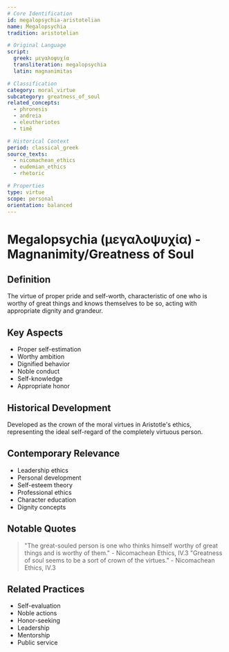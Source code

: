 ```yaml
---
# Core Identification
id: megalopsychia-aristotelian
name: Megalopsychia
tradition: aristotelian

# Original Language
script:
  greek: μεγαλοψυχία
  transliteration: megalopsychia
  latin: magnanimitas

# Classification
category: moral_virtue
subcategory: greatness_of_soul
related_concepts:
  - phronesis
  - andreia
  - eleutheriotes
  - timē

# Historical Context
period: classical_greek
source_texts:
  - nicomachean_ethics
  - eudemian_ethics
  - rhetoric

# Properties
type: virtue
scope: personal
orientation: balanced
---
```


# Megalopsychia (μεγαλοψυχία) - Magnanimity/Greatness of Soul

## Definition
The virtue of proper pride and self-worth, characteristic of one who is worthy of great things and knows themselves to be so, acting with appropriate dignity and grandeur.

## Key Aspects
- Proper self-estimation
- Worthy ambition
- Dignified behavior
- Noble conduct
- Self-knowledge
- Appropriate honor

## Historical Development
Developed as the crown of the moral virtues in Aristotle's ethics, representing the ideal self-regard of the completely virtuous person.

## Contemporary Relevance
- Leadership ethics
- Personal development
- Self-esteem theory
- Professional ethics
- Character education
- Dignity concepts

## Notable Quotes
> "The great-souled person is one who thinks himself worthy of great things and is worthy of them." - Nicomachean Ethics, IV.3
> "Greatness of soul seems to be a sort of crown of the virtues." - Nicomachean Ethics, IV.3

## Related Practices
- Self-evaluation
- Noble actions
- Honor-seeking
- Leadership
- Mentorship
- Public service
